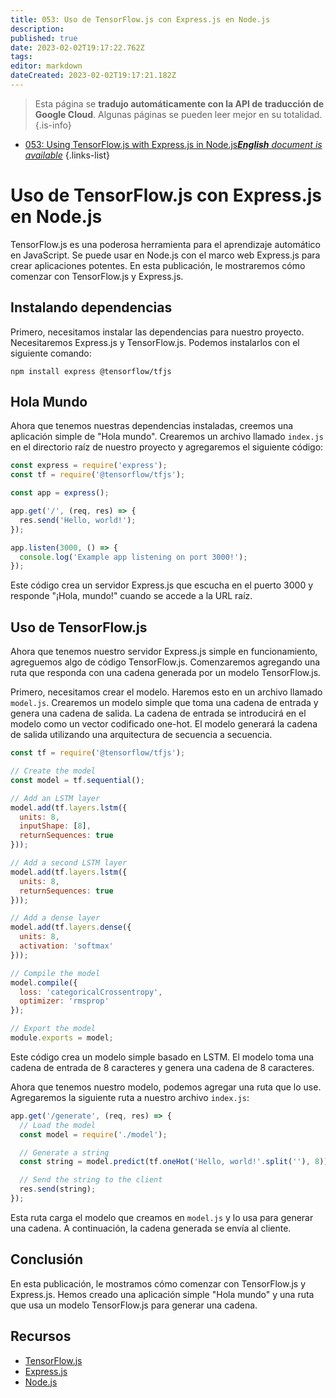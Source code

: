 ```yaml
---
title: 053: Uso de TensorFlow.js con Express.js en Node.js
description: 
published: true
date: 2023-02-02T19:17:22.762Z
tags: 
editor: markdown
dateCreated: 2023-02-02T19:17:21.182Z
---
```


> Esta página se **tradujo automáticamente con la API de traducción de Google Cloud**.
Algunas páginas se pueden leer mejor en su totalidad.{.is-info}



- [053: Using TensorFlow.js with Express.js in Node.js***English** document is available*](/en/Knowledge-base/TensorFlow-js/Learning/053-using-tensorflow-js-with-express-js-in-node-js)
{.links-list}


# Uso de TensorFlow.js con Express.js en Node.js

TensorFlow.js es una poderosa herramienta para el aprendizaje automático en JavaScript. Se puede usar en Node.js con el marco web Express.js para crear aplicaciones potentes. En esta publicación, le mostraremos cómo comenzar con TensorFlow.js y Express.js.

## Instalando dependencias

Primero, necesitamos instalar las dependencias para nuestro proyecto. Necesitaremos Express.js y TensorFlow.js. Podemos instalarlos con el siguiente comando:

```
npm install express @tensorflow/tfjs
```

## Hola Mundo

Ahora que tenemos nuestras dependencias instaladas, creemos una aplicación simple de "Hola mundo". Crearemos un archivo llamado `index.js` en el directorio raíz de nuestro proyecto y agregaremos el siguiente código:

```javascript
const express = require('express');
const tf = require('@tensorflow/tfjs');

const app = express();

app.get('/', (req, res) => {
  res.send('Hello, world!');
});

app.listen(3000, () => {
  console.log('Example app listening on port 3000!');
});
```

Este código crea un servidor Express.js que escucha en el puerto 3000 y responde "¡Hola, mundo!" cuando se accede a la URL raíz.

## Uso de TensorFlow.js

Ahora que tenemos nuestro servidor Express.js simple en funcionamiento, agreguemos algo de código TensorFlow.js. Comenzaremos agregando una ruta que responda con una cadena generada por un modelo TensorFlow.js.

Primero, necesitamos crear el modelo. Haremos esto en un archivo llamado `model.js`. Crearemos un modelo simple que toma una cadena de entrada y genera una cadena de salida. La cadena de entrada se introducirá en el modelo como un vector codificado one-hot. El modelo generará la cadena de salida utilizando una arquitectura de secuencia a secuencia.

```javascript
const tf = require('@tensorflow/tfjs');

// Create the model
const model = tf.sequential();

// Add an LSTM layer
model.add(tf.layers.lstm({
  units: 8,
  inputShape: [8],
  returnSequences: true
}));

// Add a second LSTM layer
model.add(tf.layers.lstm({
  units: 8,
  returnSequences: true
}));

// Add a dense layer
model.add(tf.layers.dense({
  units: 8,
  activation: 'softmax'
}));

// Compile the model
model.compile({
  loss: 'categoricalCrossentropy',
  optimizer: 'rmsprop'
});

// Export the model
module.exports = model;
```

Este código crea un modelo simple basado en LSTM. El modelo toma una cadena de entrada de 8 caracteres y genera una cadena de 8 caracteres.

Ahora que tenemos nuestro modelo, podemos agregar una ruta que lo use. Agregaremos la siguiente ruta a nuestro archivo `index.js`:

```javascript
app.get('/generate', (req, res) => {
  // Load the model
  const model = require('./model');

  // Generate a string
  const string = model.predict(tf.oneHot('Hello, world!'.split(''), 8));

  // Send the string to the client
  res.send(string);
});
```

Esta ruta carga el modelo que creamos en `model.js` y lo usa para generar una cadena. A continuación, la cadena generada se envía al cliente.

## Conclusión

En esta publicación, le mostramos cómo comenzar con TensorFlow.js y Express.js. Hemos creado una aplicación simple "Hola mundo" y una ruta que usa un modelo TensorFlow.js para generar una cadena.

## Recursos

- [TensorFlow.js](https://js.tensorflow.org/)
- [Express.js](https://expressjs.com/)
- [Node.js](https://nodejs.org/)